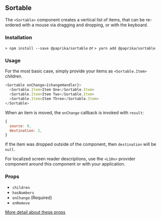 ## Sortable

The `<Sortable>` component creates a vertical list of items, that can be re-ordered with a mouse via dragging and dropping, or with the keyboard.

### Installation

`> npm install --save @paprika/sortable`
or
`> yarn add @paprika/sortable`

### Usage

For the most basic case, simply provide your items as `<Sortable.Item>` children.

```js
<Sortable onChange={changeHandler}>
  <Sortable.Item>Item One</Sortable.Item>
  <Sortable.Item>Item Two</Sortable.Item>
  <Sortable.Item>Item Three</Sortable.Item>
</Sortable>
```

When an item is moved, the `onChange` callback is invoked with `result`:

```js
{
  source: 0,
  destination: 2,
}
```

If the item was dropped outside of the component, then `destination` will be `null`.

For localized screen reader descriptions, use the `<L10n>` provider component around this component or with your application.

### Props

- `children`
- `hasNumbers`
- `onChange` (Required)
- `onRemove`

[More detail about these props](https://github.com/acl-services/paprika/blob/master/packages/Sortable/src/Sortable.js)
